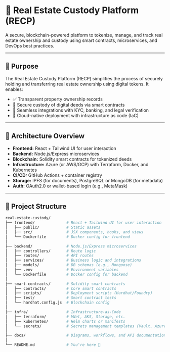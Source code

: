 # 🏢 Real Estate Custody Platform (RECP)

A secure, blockchain-powered platform to tokenize, manage, and track real estate ownership and custody using smart contracts, microservices, and DevOps best practices.

---

## 🎯 Purpose

The Real Estate Custody Platform (RECP) simplifies the process of securely holding and transferring real estate ownership using digital tokens. It enables:

- ✅ Transparent property ownership records  
- 🏦 Secure custody of digital deeds via smart contracts  
- 🔄 Seamless integrations with KYC, banking, and legal verification  
- 🧱 Cloud-native deployment with infrastructure as code (IaC)  

---

## 🧱 Architecture Overview

- **Frontend:** React + Tailwind UI for user interaction  
- **Backend:** Node.js/Express microservices  
- **Blockchain:** Solidity smart contracts for tokenized deeds  
- **Infrastructure:** Azure (or AWS/GCP) with Terraform, Docker, and Kubernetes  
- **CI/CD:** GitHub Actions + container registry  
- **Storage:** IPFS (for documents), PostgreSQL or MongoDB (for metadata)  
- **Auth:** OAuth2.0 or wallet-based login (e.g., MetaMask)  

---

## 📂 Project Structure

```bash
real-estate-custody/
├── frontend/              # React + Tailwind UI for user interaction
│   ├── public/            # Static assets
│   ├── src/               # JSX components, hooks, and views
│   └── Dockerfile         # Docker config for frontend
│
├── backend/               # Node.js/Express microservices
│   ├── controllers/       # Route logic
│   ├── routes/            # API routes
│   ├── services/          # Business logic and integrations
│   ├── models/            # DB schemas (e.g., Mongoose)
│   ├── .env               # Environment variables
│   └── Dockerfile         # Docker config for backend
│
├── smart-contracts/       # Solidity smart contracts
│   ├── contracts/         # Core smart contracts
│   ├── scripts/           # Deployment scripts (Hardhat/Foundry)
│   ├── test/              # Smart contract tests
│   └── hardhat.config.js  # Blockchain config
│
├── infra/                 # Infrastructure-as-Code
│   ├── terraform/         # VNet, AKS, Storage, etc.
│   ├── kubernetes/        # Helm charts or manifests
│   └── secrets/           # Secrets management templates (Vault, Azure Key Vault)
│
├── docs/                  # Diagrams, workflows, and API documentation
│
└── README.md              # You're here 🚀
